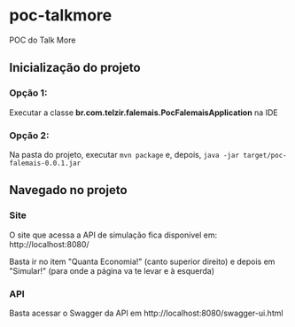 # poc-talkmore
POC do Talk More

## Inicialização do projeto

### Opção 1: 
Executar a classe **br.com.telzir.falemais.PocFalemaisApplication** na IDE

### Opção 2:
Na pasta do projeto, executar `mvn package` e, depois, `java -jar target/poc-falemais-0.0.1.jar`

## Navegado no projeto
### Site 
  O site que acessa a API de simulação fica disponível em: http://localhost:8080/
  
  Basta ir no item "Quanta Economia!" (canto superior direito) e depois em "Simular!" (para onde a página va te levar e à esquerda)

### API
  Basta acessar o Swagger da API em http://localhost:8080/swagger-ui.html
